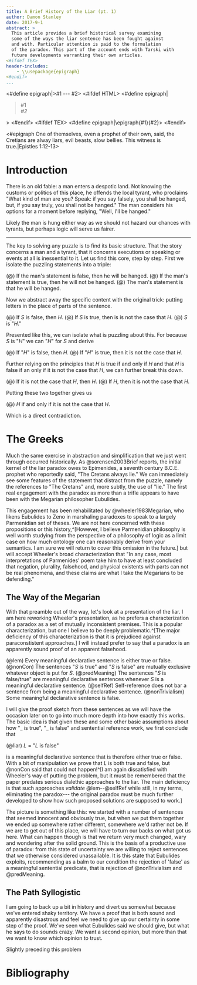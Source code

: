 ```yaml
---
title: A Brief History of the Liar (pt. 1)
author: Damon Stanley
date: 2017-9-1
abstract: >
  This article provides a brief historical survey examining
  some of the ways the liar sentence has been fought against
  and with. Particular attention is paid to the formulation
  of the paradox. This part of the account ends with Tarski with
  future developments warranting their own articles.
<#ifdef TEX>
header-includes:
    - \\usepackage{epigraph}
<#endif>
...
```


<#define epigraph|\>#1 --- #2>
<#ifdef HTML>
  <#define epigraph|<blockquote>#1 <footer class="blockquote-footer"><cite>#2</cite></footer></blockquote>>
<#endif>
<#ifdef TEX>
  <#define epigraph|\\epigraph{#1}{#2}>
<#endif>


<#epigraph One of themselves, even a prophet of their own, said, the
  Cretians are alway liars, evil beasts, slow bellies. This witness is true.|Epistles 1:12-13>

# Introduction

There is an old fable: a man enters a despotic land. Not knowing the customs
or politics of this place, he offends the local tyrant, who proclaims "What
kind of man are you? Speak: if you say falsely, you shall be hanged, but, if
you say truly, you shall not be hanged." The man considers his options for a
moment before replying, "Well, I'll be hanged."

Likely the man is hung either way as we should not hazard our chances with
tyrants, but perhaps logic will serve us fairer.

***

The key to solving any puzzle is to find its basic structure. That the story
concerns a man and a tyrant, that it concerns executions or speaking or events
at all is inessential to it. Let us find this core, step by step. First we
isolate the puzzling statements into a triple:

(@) If the man's statement is false, then he will be hanged.
(@) If the man's statement is true, then he will not be hanged.
(@) The man's statement is that he will be hanged.

Now we abstract away the specific content with the original trick: putting
letters in the place of parts of the sentence.

(@) If $S$ is false, then $H$.
(@) If $S$ is true, then is is not the case that $H$.
(@) $S$ is "$H$."

Presented like this, we can isolate what is puzzling about this. For because
$S$ is "$H$" we can "$H$" for $S$ and derive

(@) If "$H$" is false, then $H$.
(@) If "$H$" is true, then it is not the case that $H$.

Further relying on the principles that $H$ is true if and only if $H$ and that
$H$ is false if an only if it is not the case that $H$, we can further break
this down.

(@) If it is not the case that $H$, then $H$.
(@) If $H$, then it is not the case that $H$.

Putting these two together gives us

(@) $H$ if and only if it is not the case that $H$.

Which is a direct contradiction.

# The Greeks

Much the same exercise in abstraction and simplification that we just went
through occurred historically. As @sorensen2003Brief reports, the initial
kernel of the liar paradox owes to Epimenides, a seventh century B.C.E.
prophet who reportedly said, "The Cretans always lie." We can immediately see
some features of the statement that distract from the puzzle, namely the
references to "The Cretans" and, more subtly, the use of "lie." The first real
engagement with the paradox as more than a trifle appears to have been with
the Megarian philosopher Eubulides.

This engagement has been rehabilitated by @wheeler1983Megarian, who likens
Eubulides to Zeno in marshaling paradoxes to speak to a largely Parmenidian
set of theses. We are not here concerned with these propositions or this
history,^[However, I believe Parmenidian philosophy is well worth studying
from the perspective of a philosophy of logic as a limit case on how much
ontology one can reasonably derive from your semantics. I am sure we will
return to cover this omission in the future.] but will accept Wheeler's broad
characterization that "In any case, most interpretations of Parmenides' poem
take him to have at  least concluded that negation, plurality,  falsehood, and
physical existents with parts can not be real phenomena, and these claims are
what  I take the Megarians to be defending."

## The Way of the Megarian 

With that preamble out of the way, let's look at a presentation of the liar. I
am here reworking Wheeler's presentation, as he prefers a characterization of
a paradox as a set of mutually inconsistent premises. This is a popular
characterization, but one I believe to be deeply problematic.^[The major
deficiency of this characterization is that it is prejudiced against
paraconstistent approaches.] I will instead prefer to say that a paradox is an
apparently sound proof of an apparent falsehood.

(@lem) Every meaningful declarative sentence is either true or false. 
(@nonCon) The sentences "$S$ is true" and "$S$ is false" are mutually exclusive whatever object is put for $S$.
(@predMeaning) The sentences "$S$ is false/true" are meaningful declarative sentences whenever $S$ is a meaningful declarative sentence.
(@selfRef) Self-reference does not bar a sentence from being a meaningful declarative sentence.
(@nonTrivialism) Some meaningful declarative sentence is false.

I will give the proof sketch from these sentences as we will have the occasion
later on to go into much more depth into how exactly this works. The basic
idea is that given these and some other basic assumptions about how "_ is
true", "_ is false" and sentential reference work, we first conclude that

(@liar) $L$ = "$L$ is false"

is a meaningful declarative sentence that is therefore either true or false.
With a bit of manipulation we prove that $L$ is both true and false, but @nonCon
said that could not happen!^[I am again dissatisfied with Wheeler's way of
putting the problem, but it must be remembered that the paper predates serious
dialethic approaches to the liar. The main deficiency is that such approaches
*validate* @lem--@selfRef while still, in my terms, eliminating the paradox---
the original paradox must be much further developed to show how such proposed
solutions are supposed to work.]

The picture is something like this: we started with a number of sentences that
seemed innocent and obviously true, but when we put them together we ended up
somewhere rather different, somewhere we'd rather not be. If we are to get out
of this place, we will have to turn our backs on what got us here. What can
happen though is that we return very much changed, wary and wondering after
the solid ground. This is the basis of a productive use of paradox: from this
state of uncertainty we are willing to reject sentences that we otherwise
considered unassailable. It is this state that Eubulides exploits,
recommending as a balm to our condition the rejection of 'false' as a
meaningful sentential predicate, that is rejection of @nonTrivialism and
@predMeaning.

## The Path Syllogistic

I am going to back up a bit in history and divert us somewhat because we've
entered shaky territory. We have a proof that is both sound and apparently
disastrous and feel we need to give up our certainty in some step of the
proof. We've seen what Eubulides said we should give, but what he says to do
sounds crazy. We want a second opinion, but more than that we want to know
which opinion to trust.

Slightly preceding this problem

# Bibliography